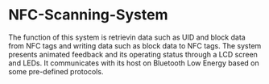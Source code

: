 # NFC-Scanning-System
The function of this system is retrievin data such as UID and block data from NFC tags and writing data such as block data to NFC tags. The system presents animated feedback and its operating status through a LCD screen and LEDs. It communicates with its host on Bluetooth Low Energy based on some pre-defined protocols.   
